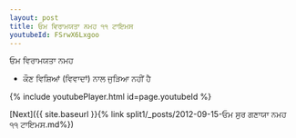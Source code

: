 ```yaml
---
layout: post
title: ਓਮ ਵਿਰਾਮਯਤਾ ਨਮਹ ੧੧ ਟਾਇਮਸ
youtubeId: FSrwX6Lxgoo
---
```

 
 
 ਓਮ ਵਿਰਾਮਯਤਾ ਨਮਹ  
 
 -  ਕੌਣ ਵਿਸ਼ਿਆਂ (ਵਿਵਾਦਾਂ) ਨਾਲ ਜੁੜਿਆ ਨਹੀਂ ਹੈ 
 
  
 
  
 
 
 
 
 
 


{% include youtubePlayer.html id=page.youtubeId %}
 
[Next]({{ site.baseurl }}{% link  split1/_posts/2012-09-15-ਓਮ ਸੁਰ ਗਣਾਯਾ ਨਮਹ ੧੧ ਟਾਇਮਸ.md%})
 
